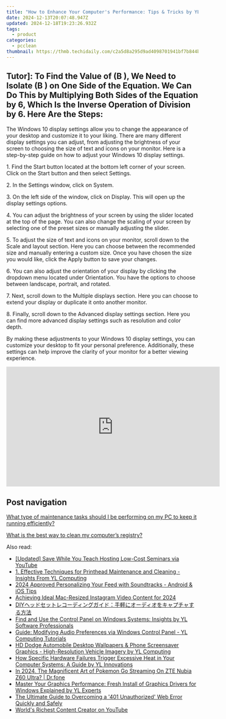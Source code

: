 ```yaml
---
title: "How to Enhance Your Computer's Performance: Tips & Tricks by YL Computing"
date: 2024-12-13T20:07:48.947Z
updated: 2024-12-18T19:23:26.932Z
tags:
  - product
categories:
  - pcclean
thumbnail: https://thmb.techidaily.com/c2a5d8a295d9ad4098701941bf7b844bb3d03e72bb938f97ddf7a9d42ff93268.jpg
---
```


## Tutor]: To Find the Value of \(B \), We Need to Isolate \(B \) on One Side of the Equation. We Can Do This by Multiplying Both Sides of the Equation by 6, Which Is the Inverse Operation of Division by 6. Here Are the Steps:

The Windows 10 display settings allow you to change the appearance of your desktop and customize it to your liking. There are many different display settings you can adjust, from adjusting the brightness of your screen to choosing the size of text and icons on your monitor. Here is a step-by-step guide on how to adjust your Windows 10 display settings. 

1\. Find the Start button located at the bottom left corner of your screen. Click on the Start button and then select Settings.

2\. In the Settings window, click on System.

3\. On the left side of the window, click on Display. This will open up the display settings options. 

4\. You can adjust the brightness of your screen by using the slider located at the top of the page. You can also change the scaling of your screen by selecting one of the preset sizes or manually adjusting the slider.

5\. To adjust the size of text and icons on your monitor, scroll down to the Scale and layout section. Here you can choose between the recommended size and manually entering a custom size. Once you have chosen the size you would like, click the Apply button to save your changes.

6\. You can also adjust the orientation of your display by clicking the dropdown menu located under Orientation. You have the options to choose between landscape, portrait, and rotated.

7\. Next, scroll down to the Multiple displays section. Here you can choose to extend your display or duplicate it onto another monitor.

8\. Finally, scroll down to the Advanced display settings section. Here you can find more advanced display settings such as resolution and color depth. 

By making these adjustments to your Windows 10 display settings, you can customize your desktop to fit your personal preference. Additionally, these settings can help improve the clarity of your monitor for a better viewing experience.

<!-- affiliate ads begin -->
<iframe width="560" height="315" src="https://www.youtube.com/embed/2ipTu54inBo?si=gRegjvtVq5gm_PHo" title="YouTube video player" frameborder="0" allow="accelerometer; autoplay; clipboard-write; encrypted-media; gyroscope; picture-in-picture; web-share" referrerpolicy="strict-origin-when-cross-origin" allowfullscreen></iframe>
<!-- affiliate ads end -->

## Post navigation

[What type of maintenance tasks should I be performing on my PC to keep it running efficiently?](https://tools.techidaily.com/pcclean/products/)

[What is the best way to clean my computer’s registry?](https://tools.techidaily.com/pcclean/products/)

<ins class="adsbygoogle"
     style="display:block"
     data-ad-format="autorelaxed"
     data-ad-client="ca-pub-7571918770474297"
     data-ad-slot="1223367746"></ins>

<ins class="adsbygoogle"
     style="display:block"
     data-ad-client="ca-pub-7571918770474297"
     data-ad-slot="8358498916"
     data-ad-format="auto"
     data-full-width-responsive="true"></ins>

<span class="atpl-alsoreadstyle">Also read:</span>
<div><ul>
<li><a href="https://facebook-record-videos.techidaily.com/updated-save-while-you-teach-hosting-low-cost-seminars-via-youtube/"><u>[Updated] Save While You Teach Hosting Low-Cost Seminars via YouTube</u></a></li>
<li><a href="https://discover-able.techidaily.com/1-effective-techniques-for-printhead-maintenance-and-cleaning-insights-from-yl-computing/"><u>1. Effective Techniques for Printhead Maintenance and Cleaning - Insights From YL Computing</u></a></li>
<li><a href="https://facebook-video-content.techidaily.com/2024-approved-personalizing-your-feed-with-soundtracks-android-and-ios-tips/"><u>2024 Approved Personalizing Your Feed with Soundtracks - Android & iOS Tips</u></a></li>
<li><a href="https://instagram-clips.techidaily.com/achieving-ideal-mac-resized-instagram-video-content-for-2024/"><u>Achieving Ideal Mac-Resized Instagram Video Content for 2024</u></a></li>
<li><a href="https://discover-fantastic.techidaily.com/1726030495704-diy/"><u>DIYヘッドセットレコーディングガイド：手軽にオーディオをキャプチャする方法</u></a></li>
<li><a href="https://discover-able.techidaily.com/find-and-use-the-control-panel-on-windows-systems-insights-by-yl-software-professionals/"><u>Find and Use the Control Panel on Windows Systems: Insights by YL Software Professionals</u></a></li>
<li><a href="https://discover-able.techidaily.com/guide-modifying-audio-preferences-via-windows-control-panel-yl-computing-tutorials/"><u>Guide: Modifying Audio Preferences via Windows Control Panel - YL Computing Tutorials</u></a></li>
<li><a href="https://discover-able.techidaily.com/hd-dodge-automobile-desktop-wallpapers-and-phone-screensaver-graphics-high-resolution-vehicle-imagery-by-yl-computing/"><u>HD Dodge Automobile Desktop Wallpapers & Phone Screensaver Graphics - High-Resolution Vehicle Imagery by YL Computing</u></a></li>
<li><a href="https://discover-able.techidaily.com/how-specific-hardware-failures-trigger-excessive-heat-in-your-computer-systems-a-guide-by-yl-innovations/"><u>How Specific Hardware Failures Trigger Excessive Heat in Your Computer Systems: A Guide by YL Innovations</u></a></li>
<li><a href="https://android-pokemon-go.techidaily.com/in-2024-the-magnificent-art-of-pokemon-go-streaming-on-zte-nubia-z60-ultra-drfone-by-drfone-virtual-android/"><u>In 2024, The Magnificent Art of Pokemon Go Streaming On ZTE Nubia Z60 Ultra? | Dr.fone</u></a></li>
<li><a href="https://discover-able.techidaily.com/master-your-graphics-performance-fresh-install-of-graphics-drivers-for-windows-explained-by-yl-experts/"><u>Master Your Graphics Performance: Fresh Install of Graphics Drivers for Windows Explained by YL Experts</u></a></li>
<li><a href="https://techno-recovery.techidaily.com/the-ultimate-guide-to-overcoming-a-401-unauthorized-web-error-quickly-and-safely/"><u>The Ultimate Guide to Overcoming a '401 Unauthorized' Web Error Quickly and Safely</u></a></li>
<li><a href="https://youtube-lab.techidaily.com/s-richest-content-creator-on-youtube/"><u>World's Richest Content Creator on YouTube</u></a></li>
</ul></div>

